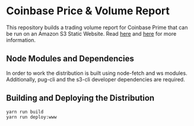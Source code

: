 # Coinbase Price & Volume Report

This repository builds a trading volume report for Coinbase Prime that can be run on an Amazon S3 Static Website. Read [here](https://docs.aws.amazon.com/AmazonS3/latest/user-guide/static-website-hosting.html) and [here](https://docs.aws.amazon.com/AmazonCloudFront/latest/DeveloperGuide/cnames-and-https-requirements.html) for more information.

## Node Modules and Dependencies

In order to work the distribution is built using node-fetch and ws modules. Additionally, pug-cli and the s3-cli developer dependencies are required.

## Building and Deploying the Distribution

```sh
yarn run build
yarn run deploy:www
```
